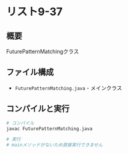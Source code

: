 # リスト9-37

## 概要
FuturePatternMatchingクラス

## ファイル構成
- `FuturePatternMatching.java` - メインクラス

## コンパイルと実行
```bash
# コンパイル
javac FuturePatternMatching.java

# 実行
# mainメソッドがないため直接実行できません
```

